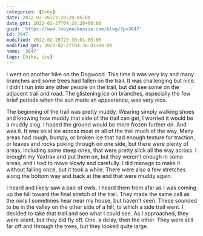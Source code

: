 ```yaml
---
categories: [toby]
date: 2022-02-26T23:28:20-05:00
date_gmt: 2022-02-27T04:28:20+00:00
guid: 'https://www.tobymackenzie.com/blog/?p=3647'
id: 3647
modified: 2022-02-26T23:30:01-05:00
modified_gmt: 2022-02-27T04:30:01+00:00
name: '3647'
tags: [hike, ice]
---
```


I went on another hike on the Dogwood.  This time it was very icy and many branches and some trees had fallen on the trail.<!--more-->  It was challenging but nice.  I didn't run into any other people on the trail, but did see some on the adjacent trail and road.  The glistening ice on branches, especially the few brief periods when the sun made an appearance, was very nice.

The beginning of the trail was pretty muddy.  Wearing simply walking shoes and knowing how muddy that side of the trail can get, I worried it would be a muddy slog.  I hoped the ground would be more frozen further on.  And was it.  It was solid ice across most or all of the trail much of the way.  Many areas had rough, bumpy, or broken ice that had enough texture for traction, or leaves and rocks poking through on one side, but there were plenty of areas, including some steep ones, that were pretty slick all the way across.  I brought my Yaxtrax and put them on, but they weren't enough in some areas, and I had to move slowly and carefully.  I did manage to make it without falling once, but it took a while.  There were also a few stretches along the bottom way and back at the end that were muddy again.

I heard and likely saw a pair of owls.  I heard them from afar as I was coming up the hill toward the final stretch of the trail.  They made the same call as the owls I sometimes hear near my house, but haven't seen.  These sounded to be in the valley on the other side of a hill, to which a side trail went.  I decided to take that trail and see what I could see.  As I approached, they were silent, but they did fly off.  One, a delay, then the other.  They were still far off and through the trees, but they looked quite large.
